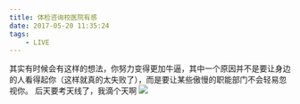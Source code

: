 ```yaml
---
title: 体检咨询校医院有感
date: 2017-05-20 11:35:24
tags:
	- LIVE
---
```

其实有时候会有这样的想法，你努力变得更加牛逼，其中一个原因并不是要让身边的人看得起你（这样就真的太失败了），而是要让某些傲慢的职能部门不会轻易忽视你。
后天要考天线了，我滴个天啊
![](24VS24.jpg)